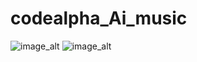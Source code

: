 ﻿# codealpha_Ai_music
![image_alt](https://github.com/udaydareddy/codealpha_Ai_Music/blob/44e4257470f2e0d8139a2ffc753e2283031349a1/capture_20250720222111887.bmp)
![image_alt](https://github.com/udaydareddy/codealpha_Ai_Music/blob/44e4257470f2e0d8139a2ffc753e2283031349a1/capture_20250720222143001.bmp)
